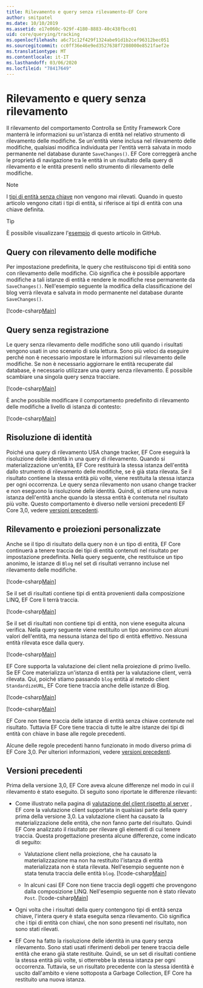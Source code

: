 ```yaml
---
title: Rilevamento e query senza rilevamento-EF Core
author: smitpatel
ms.date: 10/10/2019
ms.assetid: e17e060c-929f-4180-8883-40c438fbcc01
uid: core/querying/tracking
ms.openlocfilehash: a6c71c12f429f1324abe91d1b2cef96312bec051
ms.sourcegitcommit: cc0ff36e46e9ed3527638f7208000e8521faef2e
ms.translationtype: MT
ms.contentlocale: it-IT
ms.lasthandoff: 03/06/2020
ms.locfileid: "78417649"
---
```

# <a name="tracking-vs-no-tracking-queries"></a>Rilevamento e query senza rilevamento

Il rilevamento del comportamento Controlla se Entity Framework Core manterrà le informazioni su un'istanza di entità nel relativo strumento di rilevamento delle modifiche. Se un'entità viene inclusa nel rilevamento delle modifiche, qualsiasi modifica individuata per l'entità verrà salvata in modo permanente nel database durante `SaveChanges()`. EF Core correggerà anche le proprietà di navigazione tra le entità in un risultato della query di rilevamento e le entità presenti nello strumento di rilevamento delle modifiche.

> [!NOTE]
> I [tipi di entità senza chiave](xref:core/modeling/keyless-entity-types) non vengono mai rilevati. Quando in questo articolo vengono citati i tipi di entità, si riferisce ai tipi di entità con una chiave definita.

> [!TIP]  
> È possibile visualizzare l'[esempio](https://github.com/dotnet/EntityFramework.Docs/tree/master/samples/core/Querying) di questo articolo in GitHub.

## <a name="tracking-queries"></a>Query con rilevamento delle modifiche

Per impostazione predefinita, le query che restituiscono tipi di entità sono con rilevamento delle modifiche. Ciò significa che è possibile apportare modifiche a tali istanze di entità e rendere le modifiche rese permanente da `SaveChanges()`. Nell'esempio seguente la modifica della classificazione del blog verrà rilevata e salvata in modo permanente nel database durante `SaveChanges()`.

[!code-csharp[Main](../../../samples/core/Querying/Tracking/Sample.cs#Tracking)]

## <a name="no-tracking-queries"></a>Query senza registrazione

Le query senza rilevamento delle modifiche sono utili quando i risultati vengono usati in uno scenario di sola lettura. Sono più veloci da eseguire perché non è necessario impostare le informazioni sul rilevamento delle modifiche. Se non è necessario aggiornare le entità recuperate dal database, è necessario utilizzare una query senza rilevamento. È possibile scambiare una singola query senza tracciare.

[!code-csharp[Main](../../../samples/core/Querying/Tracking/Sample.cs#NoTracking)]

È anche possibile modificare il comportamento predefinito di rilevamento delle modifiche a livello di istanza di contesto:

[!code-csharp[Main](../../../samples/core/Querying/Tracking/Sample.cs#ContextDefaultTrackingBehavior)]

## <a name="identity-resolution"></a>Risoluzione di identità

Poiché una query di rilevamento USA change tracker, EF Core eseguirà la risoluzione delle identità in una query di rilevamento. Quando si materializzazione un'entità, EF Core restituirà la stessa istanza dell'entità dallo strumento di rilevamento delle modifiche, se è già stata rilevata. Se il risultato contiene la stessa entità più volte, viene restituita la stessa istanza per ogni occorrenza. Le query senza rilevamento non usano change tracker e non eseguono la risoluzione delle identità. Quindi, si ottiene una nuova istanza dell'entità anche quando la stessa entità è contenuta nel risultato più volte. Questo comportamento è diverso nelle versioni precedenti EF Core 3,0, vedere [versioni precedenti](#previous-versions).

## <a name="tracking-and-custom-projections"></a>Rilevamento e proiezioni personalizzate

Anche se il tipo di risultato della query non è un tipo di entità, EF Core continuerà a tenere traccia dei tipi di entità contenuti nel risultato per impostazione predefinita. Nella query seguente, che restituisce un tipo anonimo, le istanze di `Blog` nel set di risultati verranno incluse nel rilevamento delle modifiche.

[!code-csharp[Main](../../../samples/core/Querying/Tracking/Sample.cs#CustomProjection1)]

Se il set di risultati contiene tipi di entità provenienti dalla composizione LINQ, EF Core li terrà traccia.

[!code-csharp[Main](../../../samples/core/Querying/Tracking/Sample.cs#CustomProjection2)]

Se il set di risultati non contiene tipi di entità, non viene eseguita alcuna verifica. Nella query seguente viene restituito un tipo anonimo con alcuni valori dell'entità, ma nessuna istanza del tipo di entità effettivo. Nessuna entità rilevata esce dalla query.

[!code-csharp[Main](../../../samples/core/Querying/Tracking/Sample.cs#CustomProjection3)]

 EF Core supporta la valutazione dei client nella proiezione di primo livello. Se EF Core materializza un'istanza di entità per la valutazione client, verrà rilevata. Qui, poiché stiamo passando `blog` entità al metodo client `StandardizeURL`, EF Core tiene traccia anche delle istanze di Blog.

[!code-csharp[Main](../../../samples/core/Querying/Tracking/Sample.cs#ClientProjection)]

[!code-csharp[Main](../../../samples/core/Querying/Tracking/Sample.cs#ClientMethod)]

EF Core non tiene traccia delle istanze di entità senza chiave contenute nel risultato. Tuttavia EF Core tiene traccia di tutte le altre istanze dei tipi di entità con chiave in base alle regole precedenti.

Alcune delle regole precedenti hanno funzionato in modo diverso prima di EF Core 3,0. Per ulteriori informazioni, vedere [versioni precedenti](#previous-versions).

## <a name="previous-versions"></a>Versioni precedenti

Prima della versione 3,0, EF Core aveva alcune differenze nel modo in cui il rilevamento è stato eseguito. Di seguito sono riportate le differenze rilevanti:

- Come illustrato nella pagina di [valutazione del client rispetto al server](xref:core/querying/client-eval) , EF core la valutazione client supportata in qualsiasi parte della query prima della versione 3,0. La valutazione client ha causato la materializzazione delle entità, che non fanno parte del risultato. Quindi EF Core analizzato il risultato per rilevare gli elementi di cui tenere traccia. Questa progettazione presenta alcune differenze, come indicato di seguito:
  - Valutazione client nella proiezione, che ha causato la materializzazione ma non ha restituito l'istanza di entità materializzata non è stata rilevata. Nell'esempio seguente non è stata tenuta traccia delle entità `blog`.
    [!code-csharp[Main](../../../samples/core/Querying/Tracking/Sample.cs#ClientProjection)]

  - In alcuni casi EF Core non tiene traccia degli oggetti che provengono dalla composizione LINQ. Nell'esempio seguente non è stato rilevato `Post`.
    [!code-csharp[Main](../../../samples/core/Querying/Tracking/Sample.cs#CustomProjection2)]

- Ogni volta che i risultati della query contengono tipi di entità senza chiave, l'intera query è stata eseguita senza rilevamento. Ciò significa che i tipi di entità con chiavi, che non sono presenti nel risultato, non sono stati rilevati.
- EF Core ha fatto la risoluzione delle identità in una query senza rilevamento. Sono stati usati riferimenti deboli per tenere traccia delle entità che erano già state restituite. Quindi, se un set di risultati contiene la stessa entità più volte, si otterrebbe la stessa istanza per ogni occorrenza. Tuttavia, se un risultato precedente con la stessa identità è uscito dall'ambito e viene sottoposta a Garbage Collection, EF Core ha restituito una nuova istanza.
